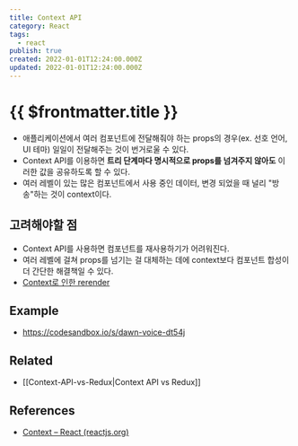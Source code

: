 ```yaml
---
title: Context API
category: React
tags:
  - react
publish: true
created: 2022-01-01T12:24:00.000Z
updated: 2022-01-01T12:24:00.000Z
---
```


# {{ $frontmatter.title }}

- 애플리케이션에서 여러 컴포넌트에 전달해줘야 하는 props의 경우(ex. 선호 언어, UI 테마) 일일이 전달해주는 것이 번거로울 수 있다.
- Context API를 이용하면 **트리 단계마다 명시적으로 props를 넘겨주지 않아도** 이러한 값을 공유하도록 할 수 있다.
- 여러 레벨이 있는 많은 컴포넌트에서 사용 중인 데이터, 변경 되었을 때 널리 "방송"하는 것이 context이다.

## 고려해야할 점

- Context API를 사용하면 컴포넌트를 재사용하기가 어려워진다.
- 여러 레벨에 걸쳐 props를 넘기는 걸 대체하는 데에 context보다 컴포넌트 합성이 더 간단한 해결책일 수 있다.
- [Context로 인한 rerender](https://github.com/facebook/react/issues/15156#issuecomment-474590693)

## Example

- https://codesandbox.io/s/dawn-voice-dt54j

## Related

- [[Context-API-vs-Redux|Context API vs Redux]]

## References

- [Context – React (reactjs.org)](https://ko.reactjs.org/docs/context.html)
